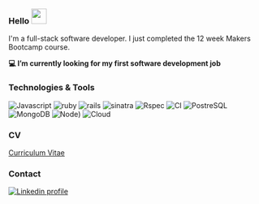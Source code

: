 ### Hello <img src="https://raw.githubusercontent.com/MartinHeinz/MartinHeinz/master/wave.gif" width="30px">

I'm a full-stack software developer. I just completed the 12 week Makers Bootcamp course.

**💻 I’m currently looking for my first software development job**

### Technologies & Tools

![Javascript](https://img.shields.io/badge/Code-Javascript-white)
![ruby](https://img.shields.io/badge/Code-Ruby-white)
![rails](https://img.shields.io/badge/Frameworks-Rails-white)
![sinatra](https://img.shields.io/badge/Frameworks-Sinatra-white)
![Rspec](https://img.shields.io/badge/Test-Rspec-white)
![CI](https://img.shields.io/badge/CI-Travis-white)
![PostreSQL](https://img.shields.io/badge/Tools-PostgreSQL-white)
![MongoDB](https://img.shields.io/badge/Tools-MongoDB-white)
![Node](https://img.shields.io/badge/Tools-Node-white))
![Cloud](https://img.shields.io/badge/Cloud-AWS-white)

### CV

[Curriculum Vitae](https://github.com/fraserbrookhouse/CV)

### Contact

[![Linkedin profile](https://img.shields.io/badge/Linkedin-Fraser%20Brookhouse-0077B5?style=social&logo=linkedin&?labelColor=fff)](https://www.linkedin.com/in/fraser-brookhouse-6410102b/)
